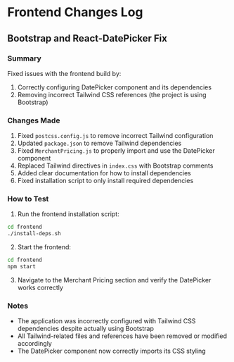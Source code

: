 # Frontend Changes Log

## Bootstrap and React-DatePicker Fix

### Summary
Fixed issues with the frontend build by:
1. Correctly configuring DatePicker component and its dependencies
2. Removing incorrect Tailwind CSS references (the project is using Bootstrap)

### Changes Made
1. Fixed `postcss.config.js` to remove incorrect Tailwind configuration
2. Updated `package.json` to remove Tailwind dependencies 
3. Fixed `MerchantPricing.js` to properly import and use the DatePicker component
4. Replaced Tailwind directives in `index.css` with Bootstrap comments
5. Added clear documentation for how to install dependencies
6. Fixed installation script to only install required dependencies

### How to Test
1. Run the frontend installation script:
```bash
cd frontend
./install-deps.sh
```
2. Start the frontend:
```bash
cd frontend
npm start
```
3. Navigate to the Merchant Pricing section and verify the DatePicker works correctly

### Notes
- The application was incorrectly configured with Tailwind CSS dependencies despite actually using Bootstrap
- All Tailwind-related files and references have been removed or modified accordingly
- The DatePicker component now correctly imports its CSS styling
